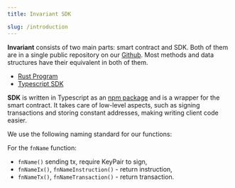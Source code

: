 ```yaml
---
title: Invariant SDK

slug: /introduction
---
```


**Invariant** consists of two main parts: smart contract and SDK. Both of them are in a single public repository on our [Github](https://github.com/invariant-labs).
Most methods and data structures have their equivalent in both of them.

- [Rust Program](https://github.com/invariant-labs/protocol/tree/master/programs/invariant/src)
- [Typescript SDK](https://github.com/invariant-labs/protocol/tree/master/sdk/src)

**SDK** is written in Typescript as an [npm package](https://www.npmjs.com/package/@invariant-labs/sdk) and is a wrapper for the smart contract. It takes care of low-level aspects, such as signing transactions and storing constant addresses, making writing client code easier.

We use the following naming standard for our functions:

For the `fnName` function:

- `fnName()` sending tx, require KeyPair to sign,
- `fnNameIx()`, `fnNameInstruction()` - return instruction,
- `fnNameTx()`, `fnNameTransaction()` - return transaction.
